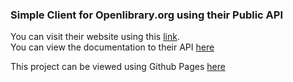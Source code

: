 ### Simple Client for Openlibrary.org using their Public API
  You can visit their website using this [link](https://openlibrary.org).  
  You can view the documentation to their API [here](https://openlibrary.org/developers/api)  
    
      
  This project can be viewed using Github Pages [here](https://younusmz.github.io/openlibrary-org-react-client/)
